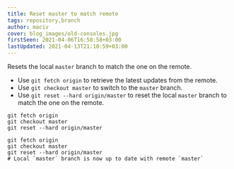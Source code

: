 ```yaml
---
title: Reset master to match remote
tags: repository,branch
author: maciv
cover: blog_images/old-consoles.jpg
firstSeen: 2021-04-06T16:58:58+03:00
lastUpdated: 2021-04-13T21:10:59+03:00
---
```


Resets the local `master` branch to match the one on the remote.

- Use `git fetch origin` to retrieve the latest updates from the remote.
- Use `git checkout master` to switch to the `master` branch.
- Use `git reset --hard origin/master` to reset the local `master` branch to match the one on the remote.

```shell
git fetch origin
git checkout master
git reset --hard origin/master
```

```shell
git fetch origin
git checkout master
git reset --hard origin/master
# Local `master` branch is now up to date with remote `master`
```
